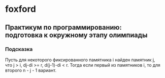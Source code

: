 # foxford
## Практикум по программированию: подготовка к окружному этапу олимпиады ##
### Подсказка ###
Пусть для некоторого фиксированного памятника i найден памятник j, что j > i, dj-di >= r, d(j-1)-di < r. 
Тогда если первый из памятников i, то для второго n - j - 1 вариант.
